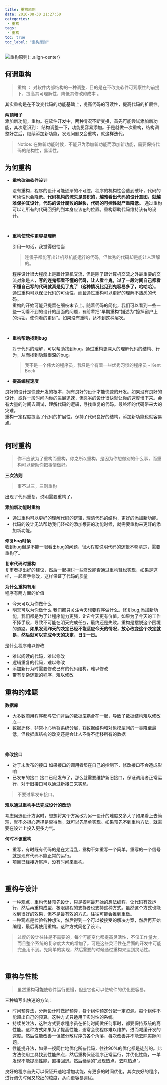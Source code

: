 ```yaml
---
title: 重构原则
date: 2016-08-30 21:27:50
categories:
 - 重构
tags:
 - 重构
toc: true
toc_label: "重构原则"
---
```


![重构原则](https://github.com/wfeii/wfeii.github.io_raw_important/blob/master/%E9%87%8D%E6%9E%84-%E6%97%A2%E6%9C%89%E4%BB%A3%E7%A0%81%E7%9A%84%E8%AE%BE%E8%AE%A1/%E9%87%8D%E6%9E%842-%E5%8E%9F%E5%88%99.png?raw=true){: .align-center}  

## **何谓重构**  

> 重构 ： 对软件内部结构的一种调整，目的是在不改变软件可观察性的前提下，提高其可理解性，降低其修改的成本 。  

其实重构是在不改变代码的功能基础上，提高代码的可读性，提高代码的扩展性。  

**两顶帽子**  
添加新功能，重构。在软件开发中，两种情况不断变换，首先可能尝试添加新功能，其次意识到： 结构调整一下，功能更容易添加。于是就做一次重构，结构调整好之后，继续添加新功能，发现问题又会重构，就这样迭代。  

> Notice: 在做新功能时候，不能只为添加新功能而添加新功能，需要保持代码的结构性，易读性。

## **为何重构**  

- **重构改进软件设计**  

  没有重构，程序的设计可能逐渐的不可控，程序的机构性会遭到破坏，代码的可读性也会降低。**代码机构的流失是累积的，越难看出代码的设计意图，就越难保护其设计，代码的设计腐败的越快，代码的可控性就严重降低。** 通过重构可以让所有的代码回归的到本身应该在的位置。重构帮助代码维持该有的设计。
<br />

- **重构使软件更容易理解**  

  引用一句话，我觉得很恰当
  > 连傻子都能写出让机器机能运行的代码，但优秀的代码却是能让人理解的。

  程序设计很大程度上是跟计算机交流，但是除了跟计算机交流之外最重要的交流对象是人，**写的连鬼都看不懂的代码，让人看个鬼，过了一段时间自己都看不懂自己写的代码就真是见了鬼了（这种情况比见到鬼容易多了，哈哈哈）**。通过重构可以保证代码的可读性，而且通过重构可以更好的理解不熟悉的代码。   
  重构的开始可能只提留在细枝末节上。随着代码的简化，我们可以看到一些一些一切看不到的设计的层面的问题，有前辈把“早期重构”描述为“擦掉窗户上的污垢，使你看的更远”。如果没有重构，达不到这种层次。
<br />

- **重构帮助找到bug**  

  对于代码的理解，可以帮助找到bug。通过重构更深入的理解代码的结构、行为，从而找到隐藏很深的bug。  

  > 我不是一个伟大的程序员，我只是个有着一些优秀习惯的程序员
  > \- Kent Beck  

- **提高编程速度**  

良好的设计是快速开发的根本，拥有良好的设计才能快速的开发。如果没有良好的设计，或许一段时间内你的进展迅速，但恶劣的设计很快就让你的速度慢下来。会有大量的时间去调试，理解代码的逻辑，寻找重复的代码。最终坏的代码带来大的灾难。  
重构一定程度提高了代码的扩展性，保持了代码良好的结构，添加新功能也就容易点。   
<br />

## **何时重构**  

> 你不应该为了重构而重构，你之所以重构，是因为你想做别的什么事，而重构可以帮助你把事情做好。  

**三次法则**
> 事不过三，三则重构    

出现了代码重复，说明需要重构了。

**添加新功能时重构**  
- 通过重构可以更好的理解代码的逻辑，理清代码的结构，更好的添加新功能。
- 代码的设计无法帮助我们轻松的添加想要的功能时候，就需要重构来更好的添加新功能。  

**修复bug时候**  
收到bug但是不能一眼看出bug的问题，很大程度说明代码的逻辑不够清楚，需要重构了。

**复审代码时重构**    
复审者提出好的建议，然后一起探讨一些修改能否通过重构轻松实现，如果是这样，一起着手修改，这样保证了代码的质量  

**为什么重构有用**  
程序有两方面的价值
- 今天可以为你做什么
- 明天可以为你做什么
我们都只关注今天想要程序做什么。修复bug,添加新功能，我们都是为了让程序能力更强，让它今天更有价值。如果为了今天的工作不择手段，导致不可能在明天完成任务，最终还是失败。重构是摆脱这个困境的道路。**如果发现昨天的决定已经不能适应今天的情况，放心改变这个决定就是，然后就可以完成今天的决定，日复一日。**

是什么程序难以修改    
- 难以阅读的代码，难以修改
- 逻辑重复的代码，难以修改
- 添加新行为时需要修改已有的代码结构，难以修改
- 带有复杂逻辑的程序，难以修改

## **重构的难题**  

**数据库**
- 大多数商用程序都与它们背后的数据库耦合在一起，导致了数据结构难以修改之一
- 数据迁移，非常小心地将系统分层，将数据结构和对象模型间的一类降至最低，但数据库结构的改变还是会让人不得不迁移所有的数据
<br />

**修改接口**  
- 对于未发布的接口 如果接口的调用者都在自己的控制下，修改接口不会造成影响
- 已发布的接口 接口已经发布了，那么就需要维护新旧接口，保证调用者正常运行，对于旧接口可以通过新接口来实现。

> 不要过早发布接口。

**难以通过重构手法完成设计的改动**  

考虑候选设计方案时，想想将某个方案改为另一设计的难度又多大？如果看上去简短，就不必担心选择是否得当，就可以先简单实现。如果预先不到重构方法，就需要在设计上投入更多力气。
<br />

**何时不该重构**

- 重写，有时既有代码的是在太混乱，重构不如重写一个简单。重写的一个信号就是现有代码不能正常的运行。
- 项目已经接近尾声，没有时间来重构。
<br />

## **重构与设计**

- 一种观点，重构代替预先设计，只是按照最开始的想法编程，让代码有效运行，然后再重构成型，极限编程的支持者也支持这种方式。虽然这个方式也能收到很好的效果，但不是最有效的方式。往往可能会推到重做。
- 一种观点是检验各种想法，然后得到一个可以被接受的解决方案，然后再开始编程，最后再使用重构。这种方式简化了设计。

> 过度的设计往往是不需要的，每个可能变化都提高灵活性，不仅工作量大，而且整个系统的复杂度大大的增加了。可是这些灵活性在后面的开发中可能完全用不到。先简单的实现，然后需要的时候通过重构来达到灵活性。

<br/>

## **重构与性能**  

> 虽然重构**可能**使软件运行更慢，但是它也可以使软件的优化更容易。

三种编写出快速的方法：
- 时间预算法，分解设计时做好预算，每个组件预定分配一定资源。每个组件不能超出自己的预算。这种方式只适用于实时性的系统。
- 持续关注法，这种方式要求程序员在任何时间做任何事时，都要保持系统的高性能。这种方式如果为了提高性能，通常会使程序难以维护，进而减缓开发的速度。然后性能改善一但被分散程序的各个角落，每次改善并不能去除实际问题。
- 性能提升法，如果一视同仁地优化所有代码，往往90%的优化都是徒劳的。此方法使用工具找到性能热点，然后重构保证程序正常运行，并优化性能，一单发现不能提高性能，直接回退。然后继续的"发现热点，去除热点"。

良好的程序首先可以保证开速地增加功能，有更多的时间优化，其次良好的程序，进行调优时候又较细的粒度，从而更容易调优。

